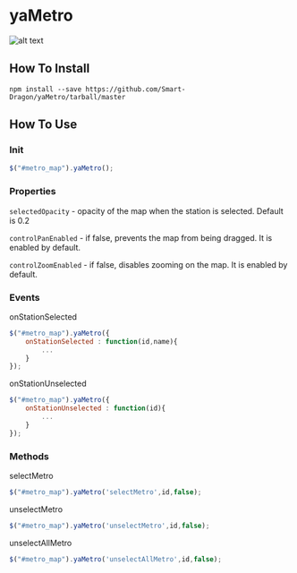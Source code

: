 # yaMetro
![alt text](http://smartdragon.ru/images/yametro_bg_width.png)
## How To Install
``npm install --save https://github.com/Smart-Dragon/yaMetro/tarball/master``
## How To Use
### Init
```js
$("#metro_map").yaMetro();
```
### Properties
`selectedOpacity` - opacity of the map when the station is selected. Default is 0.2

`controlPanEnabled` - if false, prevents the map from being dragged. It is enabled by default.

`controlZoomEnabled` - if false, disables zooming on the map. It is enabled by default.

### Events
onStationSelected
```js
$("#metro_map").yaMetro({
	onStationSelected : function(id,name){
		...
	}
});
```
onStationUnselected
```js
$("#metro_map").yaMetro({
	onStationUnselected : function(id){
		...
	}
});
```
### Methods
selectMetro
```js
$("#metro_map").yaMetro('selectMetro',id,false);
```
unselectMetro
```js
$("#metro_map").yaMetro('unselectMetro',id,false);
```
unselectAllMetro
```js
$("#metro_map").yaMetro('unselectAllMetro',id,false);
```
